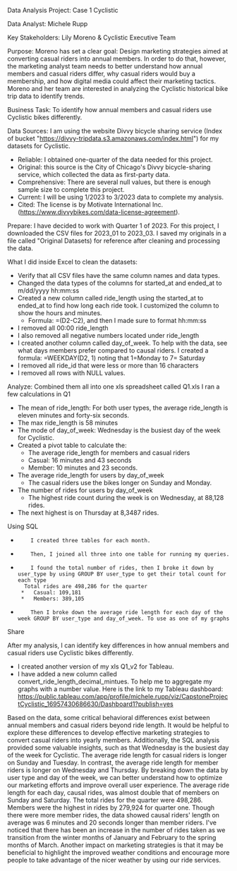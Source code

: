 Data Analysis Project: Case 1 Cyclistic

Data Analyst: 
Michele Rupp

Key Stakeholders:
Lily Moreno & Cyclistic Executive Team

Purpose:
Moreno has set a clear goal: Design marketing strategies aimed at converting casual riders into annual members. In order to do that, however, the marketing analyst team needs to better understand how annual members and casual riders differ, why casual riders would buy a membership, and how digital media could affect their marketing tactics. Moreno and her team are interested in analyzing the Cyclistic historical bike trip data to identify trends.

Business Task:
To identify how annual members and casual riders use Cyclistic bikes differently.

Data Sources:
I am using the website Divvy bicycle sharing service (Index of bucket "https://divvy-tripdata.s3.amazonaws.com/index.html") for my datasets for Cyclistic.  
  - Reliable: I obtained one-quarter of the data needed for this project.
  - Original: this source is the City of Chicago's Divvy bicycle-sharing service, which collected the data as first-party data.
  - Comprehensive: There are several null values, but there is enough sample size to complete this project.
  - Current: I will be using 1/2023 to 3/2023 data to complete my analysis.
  - Cited: The license is by Motivate International Inc. (https://www.divvybikes.com/data-license-agreement).

Prepare:
I have decided to work with Quarter 1 of 2023. For this project, I downloaded the CSV files for 2023_01 to 2023_03.
I saved my originals in a file called "Original Datasets) for reference after cleaning and processing the data.

What I did inside Excel to clean the datasets:
  - Verify that all CSV files have the same column names and data types.
  - Changed the data types of the columns for started_at and ended_at to m/dd/yyyy hh:mm:ss
  - Created a new column called ride_length using the started_at to ended_at to find how long each ride took. I customized the column to show the hours and minutes.
      * Formula: =(D2-C2), and then I made sure to format hh:mm:ss
  - I removed all 00:00 ride_length
  - I also removed all negative numbers located under ride_length
  - I created another column called day_of_week. To help with the data, see what days members prefer compared to causal riders. I created a formula: =WEEKDAY(D2, 1) noting that 1=Monday to 7= Saturday
  - I removed all ride_id that were less or more than 16 characters
  - I removed all rows with NULL values.

Analyze:
Combined them all into one xls spreadsheet called Q1.xls
I ran a few calculations in Q1
  - The mean of ride_length: For both user types, the average ride_length is eleven minutes and forty-six seconds.
  - The max ride_length is  58 minutes
  - The mode of day_of_week:  Wednesday is the busiest day of the week for Cyclistic.
  - Created a pivot table to calculate the:
      * The average ride_length for members and casual riders
      * Casual: 16 minutes and 43 seconds
      * Member: 10 minutes and 23 seconds.
  - The average ride_length for users by day_of_week
      * The casual riders use the bikes longer on Sunday and Monday.
  - The number of rides for users by day_of_week
      * The highest ride count during the week is on Wednesday, at 88,128 rides.
  - The next highest is on Thursday at 8,3487 rides.
    
Using SQL
-         I created three tables for each month.
-         Then, I joined all three into one table for running my queries.
-         I found the total number of rides, then I broke it down by user_type by using GROUP BY user_type to get their total count for each type
        Total rides are 498,286 for the quarter
       *   Casual: 109,181
       *   Members: 389,105
-         Then I broke down the average ride length for each day of the week GROUP BY user_type and day_of_week. To use as one of my graphs

Share

After my analysis, I can identify key differences in how annual members and casual riders use Cyclistic bikes differently.
- I created another version of my xls Q1_v2 for Tableau.  
- I have added a new column called convert_ride_length_decimal_mintues. To help me to aggregate my graphs with a number value.
Here is the link to my Tableau dashboard: https://public.tableau.com/app/profile/michele.rupp/viz/CapstoneProjectCyclistic_16957430686630/Dashboard1?publish=yes

Based on the data, some critical behavioral differences exist between annual members and casual riders beyond ride length. It would be helpful to explore these differences to develop effective marketing strategies to convert casual riders into yearly members. Additionally, the SQL analysis provided some valuable insights, such as that Wednesday is the busiest day of the week for Cyclistic. The average ride length for casual riders is longer on Sunday and Tuesday. In contrast, the average ride length for member riders is longer on Wednesday and Thursday. 
By breaking down the data by user type and day of the week, we can better understand how to optimize our marketing efforts and improve overall user experience. The average ride length for each day, causal rides, was almost double that of members on Sunday and Saturday. The total rides for the quarter were 498,286. Members were the highest in rides by 279,924 for quarter one. Though there were more member rides, the data showed causal riders' length on average was 6 minutes and 20 seconds longer than member riders.
I've noticed that there has been an increase in the number of rides taken as we transition from the winter months of January and February to the spring months of March. Another impact on marketing strategies is that it may be beneficial to highlight the improved weather conditions and encourage more people to take advantage of the nicer weather by using our ride services.
